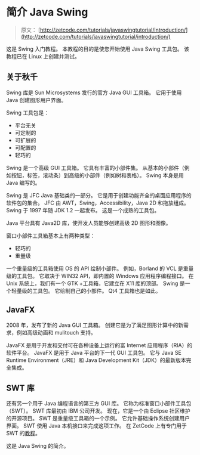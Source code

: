 # 简介 Java Swing

> 原文： [http://zetcode.com/tutorials/javaswingtutorial/introduction/](http://zetcode.com/tutorials/javaswingtutorial/introduction/)

这是 Swing 入门教程。 本教程的目的是使您开始使用 Java Swing 工具包。 该教程已在 Linux 上创建并测试。

## 关于秋千

Swing 库是 Sun Microsystems 发行的官方 Java GUI 工具箱。 它用于使用 Java 创建图形用户界面。

Swing 工具包是：

*   平台无关
*   可定制的
*   可扩展的
*   可配置的
*   轻巧的

Swing 是一个高级 GUI 工具箱。 它具有丰富的小部件集。 从基本的小部件（例如按钮，标签，滚动条）到高级的小部件（例如树和表格）。 Swing 本身是用 Java 编写的。

Swing 是 JFC Java 基础类的一部分。 它是用于创建功能齐全的桌面应用程序的软件包的集合。 JFC 由 AWT，Swing，Accessibility，Java 2D 和拖放组成。 Swing 于 1997 年随 JDK 1.2 一起发布。 这是一个成熟的工具包。

Java 平台具有 Java2D 库，使开发人员能够创建高级 2D 图形和图像。

窗口小部件工具箱基本上有两种类型：

*   轻巧的
*   重量级

一个重量级的工具箱使用 OS 的 API 绘制小部件。 例如，Borland 的 VCL 是重量级的工具包。 它取决于 WIN32 API，即内置的 Windows 应用程序编程接口。 在 Unix 系统上，我们有一个 GTK +工具箱，它建立在 X11 库的顶部。 Swing 是一个轻量级的工具包。 它绘制自己的小部件。 Qt4 工具箱也是如此。

## JavaFX

2008 年，发布了新的 Java GUI 工具箱。 创建它是为了满足图形计算中的新需求，例如高级动画和 mulitouch 支持。

JavaFX 是用于开发和交付可在各种设备上运行的富 Internet 应用程序（RIA）的软件平台。 JavaFX 是用于 Java 平台的下一代 GUI 工具包。 它与 Java SE Runtime Environment（JRE）和 Java Development Kit（JDK）的最新版本完全集成。

## SWT 库

还有另一个用于 Java 编程语言的第三方 GUI 库。 它称为标准窗口小部件工具包（SWT）。 SWT 库最初由 IBM 公司开发。 现在，它是一个由 Eclipse 社区维护的开源项目。 SWT 是重量级工具箱的一个示例。 它允许基础操作系统创建用户界面。 SWT 使用 Java 本机接口来完成这项工作。 在 ZetCode 上有专门用于 SWT 的[教程](/gui/javaswt/)。

这是 Java Swing 的简介。